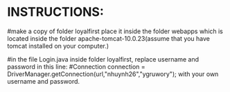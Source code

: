 # INSTRUCTIONS:

#make a copy of folder loyalfirst place it inside the folder webapps which is located inside the folder apache-tomcat-10.0.23(assume that you have
tomcat installed on your computer.)

#in the file Login.java inside folder loyalfirst, replace username and password in this line:
#Connection connection = DriverManager.getConnection(url,"nhuynh26","ygruwory"); with your own username and password.

